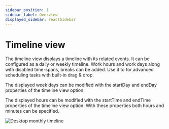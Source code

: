 ```yaml
---
sidebar_position: 1
sidebar_label: Overview
displayed_sidebar: reactSidebar
---
```


# Timeline view

The timeline view displays a timeline with its related events. It can be configured as a daily or weekly timeline. Work hours and work days along with disabled time-spans, breaks can be added. Use it to for advanced scheduling tasks with built-in drag & drop.

The displayed week days can be modified with the startDay and endDay properties of the timeline view option.

The displayed hours can be modified with the startTime and endTime properties of the timeline view option. With these properties both hours and minutes can be specified.

![Desktop monthly timeline](https://docs.mobiscroll.com/Content/img/docs/desktop-timeline.png)
